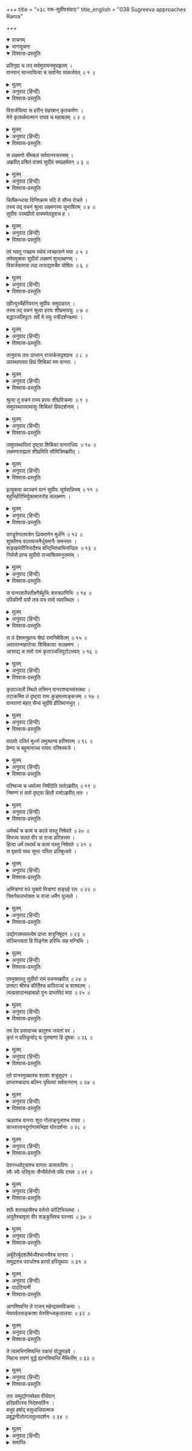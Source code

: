 +++
title = "०३८ राम-सुग्रीवसंवादः"
title_english = "038 Sugreeva approaches Rama"

+++
<details open><summary>वाचनम्</summary>
<div caption="श्रीराम-हरिसीताराममूर्ति-घनपाठिभ्यां वचनम्" class="audioEmbed" src="https://archive.org/download/Ramayana-recitation-Sriram-harisItArAmamUrti-Ghanapaati-v2/Kanda_4/Kanda_4_KSK-038-Rama_Sugreeva_Samvadhaha.mp3"></div>
</details>

<details><summary>भागसूचना</summary>

38. लक्ष्मणसहित सुग्रीवका भगवान् श्रीरामके पास आकर उनके चरणोंमें प्रणाम करना, श्रीरामका उन्हें समझाना, सुग्रीवका अपने किये हुए सैन्यसंग्रहविषयक उद्योगको बताना और उसे सुनकर श्रीरामका प्रसन्न होना
</details>

<details open><summary>विश्वास-प्रस्तुतिः</summary>

प्रतिगृह्य च तत् सर्वमुपायनमुपाहृतम् ।  
वानरान् सान्त्वयित्वा च सर्वानेव व्यसर्जयत् ॥ १ ॥
</details>

<details><summary>मूलम्</summary>

प्रतिगृह्य च तत् सर्वमुपायनमुपाहृतम् ।  
वानरान् सान्त्वयित्वा च सर्वानेव व्यसर्जयत् ॥ १ ॥
</details>

<details><summary>अनुवाद (हिन्दी)</summary>

उनके लाये हुए उन समस्त उपहारोंको ग्रहण करके सुग्रीवने सम्पूर्ण वानरोंको मधुर वचनोंद्वारा सान्त्वना दी । फिर सबको विदा कर दिया ॥ १ ॥
</details>

<details open><summary>विश्वास-प्रस्तुतिः</summary>

विसर्जयित्वा स हरीन् सहस्रान् कृतकर्मणः ।  
मेने कृतार्थमात्मानं राघवं च महाबलम् ॥ २ ॥
</details>

<details><summary>मूलम्</summary>

विसर्जयित्वा स हरीन् सहस्रान् कृतकर्मणः ।  
मेने कृतार्थमात्मानं राघवं च महाबलम् ॥ २ ॥
</details>

<details><summary>अनुवाद (हिन्दी)</summary>

कार्य पूरा करके लौटे हुए उन सहस्रों वानरोंको विदा करके सुग्रीवने अपने-आपको कृतार्थ माना और महाबली श्रीरघुनाथजीका भी कार्य सिद्ध हुआ ही समझा ॥ २ ॥
</details>

<details open><summary>विश्वास-प्रस्तुतिः</summary>

स लक्ष्मणो भीमबलं सर्ववानरसत्तमम् ।  
अब्रवीत् प्रश्रितं वाक्यं सुग्रीवं सम्प्रहर्षयन् ॥ ३ ॥
</details>

<details><summary>मूलम्</summary>

स लक्ष्मणो भीमबलं सर्ववानरसत्तमम् ।  
अब्रवीत् प्रश्रितं वाक्यं सुग्रीवं सम्प्रहर्षयन् ॥ ३ ॥
</details>

<details><summary>अनुवाद (हिन्दी)</summary>

तत्पश्चात् लक्ष्मण समस्त वानरोंमें श्रेष्ठ भयंकर बलशाली सुग्रीवका हर्ष बढ़ाते हुए उनसे यह विनीत वचन बोले— ॥ ३ ॥
</details>

<details open><summary>विश्वास-प्रस्तुतिः</summary>

किष्किन्धाया विनिष्क्राम यदि ते सौम्य रोचते ।  
तस्य तद् वचनं श्रुत्वा लक्ष्मणस्य सुभाषितम् ॥ ४ ॥  
सुग्रीवः परमप्रीतो वाक्यमेतदुवाच ह ।
</details>

<details><summary>मूलम्</summary>

किष्किन्धाया विनिष्क्राम यदि ते सौम्य रोचते ।  
तस्य तद् वचनं श्रुत्वा लक्ष्मणस्य सुभाषितम् ॥ ४ ॥  
सुग्रीवः परमप्रीतो वाक्यमेतदुवाच ह ।
</details>

<details><summary>अनुवाद (हिन्दी)</summary>

‘सौम्य! यदि तुम्हारी रुचि हो तो अब किष्किन्धासे बाहर निकलो ।’ लक्ष्मणकी यह सुन्दर बात सुनकर सुग्रीव अत्यन्त प्रसन्न हुए और इस प्रकार बोले— ॥ ४ १/२ ॥
</details>

<details open><summary>विश्वास-प्रस्तुतिः</summary>

एवं भवतु गच्छाम स्थेयं त्वच्छासने मया ॥ ५ ॥  
तमेवमुक्त्वा सुग्रीवो लक्ष्मणं शुभलक्षणम् ।  
विसर्जयामास तदा ताराद्याश्चैव योषितः ॥ ६ ॥
</details>

<details><summary>मूलम्</summary>

एवं भवतु गच्छाम स्थेयं त्वच्छासने मया ॥ ५ ॥  
तमेवमुक्त्वा सुग्रीवो लक्ष्मणं शुभलक्षणम् ।  
विसर्जयामास तदा ताराद्याश्चैव योषितः ॥ ६ ॥
</details>

<details><summary>अनुवाद (हिन्दी)</summary>

‘अच्छा, ऐसा ही हो । चलिये, चलें । मुझे तो आपकी आज्ञाका पालन करना है ।’ शुभ लक्षणोंसे युक्त लक्ष्मणसे ऐसा कहकर सुग्रीवने तारा आदि सब स्त्रियोंको तत्काल विदा कर दिया ॥ ५-६ ॥
</details>

<details open><summary>विश्वास-प्रस्तुतिः</summary>

एहीत्युच्चैर्हरिवरान् सुग्रीवः समुदाहरत् ।  
तस्य तद् वचनं श्रुत्वा हरयः शीघ्रमाययुः ॥ ७ ॥  
बद्धाञ्जलिपुटाः सर्वे ये स्युः स्त्रीदर्शनक्षमाः ।
</details>

<details><summary>मूलम्</summary>

एहीत्युच्चैर्हरिवरान् सुग्रीवः समुदाहरत् ।  
तस्य तद् वचनं श्रुत्वा हरयः शीघ्रमाययुः ॥ ७ ॥  
बद्धाञ्जलिपुटाः सर्वे ये स्युः स्त्रीदर्शनक्षमाः ।
</details>

<details><summary>अनुवाद (हिन्दी)</summary>

इसके बाद सुग्रीवने शेष वानरोंको ‘आओ, आओ’ कहकर उच्च स्वरसे पुकारा । उनकी वह पुकार सुनकर सब वानर, जो अन्तःपुरकी स्त्रियोंको देखनेके अधिकारी थे, दोनों हाथ जोड़े शीघ्रतापूर्वक उनके पास आये ॥ ७ १/२ ॥
</details>

<details open><summary>विश्वास-प्रस्तुतिः</summary>

तानुवाच ततः प्राप्तान् राजार्कसदृशप्रभः ॥ ८ ॥  
उपस्थापयत क्षिप्रं शिबिकां मम वानराः ।
</details>

<details><summary>मूलम्</summary>

तानुवाच ततः प्राप्तान् राजार्कसदृशप्रभः ॥ ८ ॥  
उपस्थापयत क्षिप्रं शिबिकां मम वानराः ।
</details>

<details><summary>अनुवाद (हिन्दी)</summary>

पास आये हुए उन वानरोंसे सूर्यतुल्य तेजस्वी राजा सुग्रीवने कहा—‘वानरो! तुमलोग शीघ्र मेरी शिबिकाको यहाँ ले आओ’ ॥ ८ १/२ ॥
</details>

<details open><summary>विश्वास-प्रस्तुतिः</summary>

श्रुत्वा तु वचनं तस्य हरयः शीघ्रविक्रमाः ॥ ९ ॥  
समुपस्थापयामासुः शिबिकां प्रियदर्शनाम् ।
</details>

<details><summary>मूलम्</summary>

श्रुत्वा तु वचनं तस्य हरयः शीघ्रविक्रमाः ॥ ९ ॥  
समुपस्थापयामासुः शिबिकां प्रियदर्शनाम् ।
</details>

<details><summary>अनुवाद (हिन्दी)</summary>

उनकी बात सुनकर शीघ्रगामी वानरोंने एक सुन्दर शिबिका (पालकी) वहाँ उपस्थित कर दी ॥ ९ १/२ ॥
</details>

<details open><summary>विश्वास-प्रस्तुतिः</summary>

तामुपस्थापितां दृष्ट्वा शिबिकां वानराधिपः ॥ १० ॥  
लक्ष्मणारुह्यतां शीघ्रमिति सौमित्रिमब्रवीत् ।
</details>

<details><summary>मूलम्</summary>

तामुपस्थापितां दृष्ट्वा शिबिकां वानराधिपः ॥ १० ॥  
लक्ष्मणारुह्यतां शीघ्रमिति सौमित्रिमब्रवीत् ।
</details>

<details><summary>अनुवाद (हिन्दी)</summary>

पालकीको वहाँ उपस्थित देख वानरराज सुग्रीवने सुमित्राकुमारसे कहा—‘कुमार लक्ष्मण! आप शीघ्र इसपर आरूढ़ हो जायँ’ ॥ १० १/२ ॥
</details>

<details open><summary>विश्वास-प्रस्तुतिः</summary>

इत्युक्त्वा काञ्चनं यानं सुग्रीवः सूर्यसन्निभम् ॥ ११ ॥  
बहुभिर्हरिभिर्युक्तमारुरोह सलक्ष्मणः ।
</details>

<details><summary>मूलम्</summary>

इत्युक्त्वा काञ्चनं यानं सुग्रीवः सूर्यसन्निभम् ॥ ११ ॥  
बहुभिर्हरिभिर्युक्तमारुरोह सलक्ष्मणः ।
</details>

<details><summary>अनुवाद (हिन्दी)</summary>

ऐसा कहकर लक्ष्मणसहित सुग्रीव उस सूर्यकी-सी प्रभावाली सुवर्णमयी पालकीपर, जिसे ढोनेके लिये बहुत-से वानर लगे थे, आरूढ़ हुए ॥ ११ १/२ ॥
</details>

<details open><summary>विश्वास-प्रस्तुतिः</summary>

पाण्डुरेणातपत्रेण ध्रियमाणेन मूर्धनि ॥ १२ ॥  
शुक्लैश्च वालव्यजनैर्धूयमानैः समन्ततः ।  
शङ्खभेरीनिनादैश्च बन्दिभिश्चाभिनन्दितः ॥ १३ ॥  
निर्ययौ प्राप्य सुग्रीवो राज्यश्रियमनुत्तमाम् ।
</details>

<details><summary>मूलम्</summary>

पाण्डुरेणातपत्रेण ध्रियमाणेन मूर्धनि ॥ १२ ॥  
शुक्लैश्च वालव्यजनैर्धूयमानैः समन्ततः ।  
शङ्खभेरीनिनादैश्च बन्दिभिश्चाभिनन्दितः ॥ १३ ॥  
निर्ययौ प्राप्य सुग्रीवो राज्यश्रियमनुत्तमाम् ।
</details>

<details><summary>अनुवाद (हिन्दी)</summary>

उस समय सुग्रीवके ऊपर श्वेत छत्र लगाया गया और सब ओरसे सफेद चँवर डुलाये जाने लगे । शङ्ख और भेरीकी ध्वनिके साथ वन्दीजनोंका अभिनन्दन सुनते हुए राजा सुग्रीव परम उत्तम राजलक्ष्मीको पाकर किष्किन्धापुरीसे बाहर निकले ॥ १२-१३ १/२ ॥
</details>

<details open><summary>विश्वास-प्रस्तुतिः</summary>

स वानरशतैस्तीक्ष्णैर्बहुभिः शस्त्रपाणिभिः ॥ १४ ॥  
परिकीर्णो ययौ तत्र यत्र रामो व्यवस्थितः ।
</details>

<details><summary>मूलम्</summary>

स वानरशतैस्तीक्ष्णैर्बहुभिः शस्त्रपाणिभिः ॥ १४ ॥  
परिकीर्णो ययौ तत्र यत्र रामो व्यवस्थितः ।
</details>

<details><summary>अनुवाद (हिन्दी)</summary>

हाथमें शस्त्र लिये तीक्ष्ण स्वभाववाले कई सौ वानरोंसे घिरे हुए राजा सुग्रीव उस स्थानपर गये, जहाँ भगवान् श्रीराम निवास करते थे ॥ १४ १/२ ॥
</details>

<details open><summary>विश्वास-प्रस्तुतिः</summary>

स तं देशमनुप्राप्य श्रेष्ठं रामनिषेवितम् ॥ १५ ॥  
अवातरन्महातेजाः शिबिकायाः सलक्ष्मणः ।  
आसाद्य च ततो रामं कृताञ्जलिपुटोऽभवत् ॥ १६ ॥
</details>

<details><summary>मूलम्</summary>

स तं देशमनुप्राप्य श्रेष्ठं रामनिषेवितम् ॥ १५ ॥  
अवातरन्महातेजाः शिबिकायाः सलक्ष्मणः ।  
आसाद्य च ततो रामं कृताञ्जलिपुटोऽभवत् ॥ १६ ॥
</details>

<details><summary>अनुवाद (हिन्दी)</summary>

श्रीरामचन्द्रजीसे सेवित उस श्रेष्ठ स्थानमें पहुँचकर लक्ष्मणसहित महातेजस्वी सुग्रीव पालकीसे उतरे और श्रीरामके पास जा हाथ जोड़कर खड़े हो गये ॥ १५-१६ ॥
</details>

<details open><summary>विश्वास-प्रस्तुतिः</summary>

कृताञ्जलौ स्थिते तस्मिन् वानराश्चाभवंस्तथा ।  
तटाकमिव तं दृष्ट्वा रामः कुड्मलपङ्कजम् ॥ १७ ॥  
वानराणां महत् सैन्यं सुग्रीवे प्रीतिमानभूत् ।
</details>

<details><summary>मूलम्</summary>

कृताञ्जलौ स्थिते तस्मिन् वानराश्चाभवंस्तथा ।  
तटाकमिव तं दृष्ट्वा रामः कुड्मलपङ्कजम् ॥ १७ ॥  
वानराणां महत् सैन्यं सुग्रीवे प्रीतिमानभूत् ।
</details>

<details><summary>अनुवाद (हिन्दी)</summary>

वानरराजके हाथ जोड़कर खड़े होनेपर उनके अनुयायी वानर भी उन्हींकी भाँति अञ्जलि बाँधे खड़े हो गये । मुकुलित कमलोंसे भरे हुए विशाल सरोवरकी भाँति वानरोंकी उस बड़ी भारी सेनाको देखकर श्रीरामचन्द्रजी सुग्रीवपर बहुत प्रसन्न हुए ॥ १७ १/२ ॥
</details>

<details open><summary>विश्वास-प्रस्तुतिः</summary>

पादयोः पतितं मूर्ध्ना तमुत्थाप्य हरीश्वरम् ॥ १८ ॥  
प्रेम्णा च बहुमानाच्च राघवः परिषस्वजे ।
</details>

<details><summary>मूलम्</summary>

पादयोः पतितं मूर्ध्ना तमुत्थाप्य हरीश्वरम् ॥ १८ ॥  
प्रेम्णा च बहुमानाच्च राघवः परिषस्वजे ।
</details>

<details><summary>अनुवाद (हिन्दी)</summary>

वानरराजको चरणोंमें मस्तक रखकर पड़ा हुआ देख श्रीरघुनाथजीने हाथसे पकड़कर उठाया और बड़े आदर तथा प्रेमके साथ उन्हें हृदयसे लगाया ॥ १८ १/२ ॥
</details>

<details open><summary>विश्वास-प्रस्तुतिः</summary>

परिष्वज्य च धर्मात्मा निषीदेति ततोऽब्रवीत् ॥ १९ ॥  
निषण्णं तं ततो दृष्ट्वा क्षितौ रामोऽब्रवीत् ततः ।
</details>

<details><summary>मूलम्</summary>

परिष्वज्य च धर्मात्मा निषीदेति ततोऽब्रवीत् ॥ १९ ॥  
निषण्णं तं ततो दृष्ट्वा क्षितौ रामोऽब्रवीत् ततः ।
</details>

<details><summary>अनुवाद (हिन्दी)</summary>

हृदयसे लगाकर धर्मात्मा श्रीरामने उनसे कहा—‘बैठो’ । उन्हें पृथ्वीपर बैठा देख श्रीराम बोले— ॥
</details>

<details open><summary>विश्वास-प्रस्तुतिः</summary>

धर्ममर्थं च कामं च काले यस्तु निषेवते ॥ २० ॥  
विभज्य सततं वीर स राजा हरिसत्तम ।  
हित्वा धर्मं तथार्थं च कामं यस्तु निषेवते ॥ २१ ॥  
स वृक्षाग्रे यथा सुप्तः पतितः प्रतिबुध्यते ।
</details>

<details><summary>मूलम्</summary>

धर्ममर्थं च कामं च काले यस्तु निषेवते ॥ २० ॥  
विभज्य सततं वीर स राजा हरिसत्तम ।  
हित्वा धर्मं तथार्थं च कामं यस्तु निषेवते ॥ २१ ॥  
स वृक्षाग्रे यथा सुप्तः पतितः प्रतिबुध्यते ।
</details>

<details><summary>अनुवाद (हिन्दी)</summary>

‘वीर! वानरशिरोमणे! जो धर्म, अर्थ और कामके लिये समयका विभाग करके सदा उचित समयपर उनका (न्याययुक्त) सेवन करता है, वही श्रेष्ठ राजा है । किंतु जो धर्म-अर्थका त्याग करके केवल कामका ही सेवन करता है, वह वृक्षकी अगली शाखापर सोये हुए मनुष्यके समान है । गिरनेपर ही उसकी आँख खुलती है ॥ २०-२१ १/२ ॥
</details>

<details open><summary>विश्वास-प्रस्तुतिः</summary>

अमित्राणां वधे युक्तो मित्राणां सङ्ग्रहे रतः ॥ २२ ॥  
त्रिवर्गफलभोक्ता च राजा धर्मेण युज्यते ।
</details>

<details><summary>मूलम्</summary>

अमित्राणां वधे युक्तो मित्राणां सङ्ग्रहे रतः ॥ २२ ॥  
त्रिवर्गफलभोक्ता च राजा धर्मेण युज्यते ।
</details>

<details><summary>अनुवाद (हिन्दी)</summary>

‘जो राजा शत्रुओंके वध और मित्रोंके संग्रहमें संलग्न रहकर योग्य समयपर धर्म, अर्थ और कामका (न्याययुक्त) सेवन करता है, वह धर्मके फलका भागी होता है ॥ २२ १/२ ॥
</details>

<details open><summary>विश्वास-प्रस्तुतिः</summary>

उद्योगसमयस्त्वेष प्राप्तः शत्रुनिषूदन ॥ २३ ॥  
सञ्चिन्त्यतां हि पिङ्गेश हरिभिः सह मन्त्रिभिः ।
</details>

<details><summary>मूलम्</summary>

उद्योगसमयस्त्वेष प्राप्तः शत्रुनिषूदन ॥ २३ ॥  
सञ्चिन्त्यतां हि पिङ्गेश हरिभिः सह मन्त्रिभिः ।
</details>

<details><summary>अनुवाद (हिन्दी)</summary>

‘शत्रुसूदन! यह हमलोगोंके लिये उद्योगका समय आया है । वानरराज! तुम इस विषयमें इन वानरों और मन्त्रियोंके साथ विचार करो’ ॥ २३ १/२ ॥
</details>

<details open><summary>विश्वास-प्रस्तुतिः</summary>

एवमुक्तस्तु सुग्रीवो रामं वचनमब्रवीत् ॥ २४ ॥  
प्रणष्टा श्रीश्च कीर्तिश्च कपिराज्यं च शाश्वतम् ।  
त्वत्प्रसादान्महाबाहो पुनः प्राप्तमिदं मया ॥ २५ ॥
</details>

<details><summary>मूलम्</summary>

एवमुक्तस्तु सुग्रीवो रामं वचनमब्रवीत् ॥ २४ ॥  
प्रणष्टा श्रीश्च कीर्तिश्च कपिराज्यं च शाश्वतम् ।  
त्वत्प्रसादान्महाबाहो पुनः प्राप्तमिदं मया ॥ २५ ॥
</details>

<details><summary>अनुवाद (हिन्दी)</summary>

श्रीरामके ऐसा कहनेपर सुग्रीवने उनसे कहा— ‘महाबाहो! मेरी श्री, कीर्ति तथा सदासे चला आनेवाला वानरोंका राज्य—ये सब नष्ट हो चुके थे । आपकी कृपासे ही मुझे पुनः इन सबकी प्राप्ति हुई है ॥ २४-२५ ॥
</details>

<details open><summary>विश्वास-प्रस्तुतिः</summary>

तव देव प्रसादाच्च भ्रातुश्च जयतां वर ।  
कृतं न प्रतिकुर्याद् यः पुरुषाणां हि दूषकः ॥ २६ ॥
</details>

<details><summary>मूलम्</summary>

तव देव प्रसादाच्च भ्रातुश्च जयतां वर ।  
कृतं न प्रतिकुर्याद् यः पुरुषाणां हि दूषकः ॥ २६ ॥
</details>

<details><summary>अनुवाद (हिन्दी)</summary>

‘विजयी वीरोंमें श्रेष्ठ देव! आप और आपके भाईकी कृपासे ही मैं वानर-राज्यपर पुनः प्रतिष्ठित हुआ हूँ । जो किये हुए उपकारका बदला नहीं चुकाता है, वह पुरुषोंमें धर्मको कलङ्कित करनेवाला माना गया है ॥ २६ ॥
</details>

<details open><summary>विश्वास-प्रस्तुतिः</summary>

एते वानरमुख्याश्च शतशः शत्रुसूदन ।  
प्राप्ताश्चादाय बलिनः पृथिव्यां सर्ववानरान् ॥ २७ ॥
</details>

<details><summary>मूलम्</summary>

एते वानरमुख्याश्च शतशः शत्रुसूदन ।  
प्राप्ताश्चादाय बलिनः पृथिव्यां सर्ववानरान् ॥ २७ ॥
</details>

<details><summary>अनुवाद (हिन्दी)</summary>

‘शत्रुसूदन! ये सैकड़ों बलवान् और मुख्य वानर भूमण्डलके सभी बलशाली वानरोंको साथ लेकर यहाँ आये हैं ॥ २७ ॥
</details>

<details open><summary>विश्वास-प्रस्तुतिः</summary>

ऋक्षाश्च वानराः शूरा गोलाङ्गूलाश्च राघव ।  
कान्तारवनदुर्गाणामभिज्ञा घोरदर्शनाः ॥ २८ ॥
</details>

<details><summary>मूलम्</summary>

ऋक्षाश्च वानराः शूरा गोलाङ्गूलाश्च राघव ।  
कान्तारवनदुर्गाणामभिज्ञा घोरदर्शनाः ॥ २८ ॥
</details>

<details><summary>अनुवाद (हिन्दी)</summary>

‘रघुनन्दन! इनमें रीछ हैं, वानर हैं और शौर्य-सम्पन्न गोलाङ्गूल (लङ्गूर) हैं । ये सब-के-सब देखनेमें बड़े भयंकर हैं और बीहड़ वनों तथा दुर्गम स्थानोंके जानकार हैं ॥ २८ ॥
</details>

<details open><summary>विश्वास-प्रस्तुतिः</summary>

देवगन्धर्वपुत्राश्च वानराः कामरूपिणः ।  
स्वैः स्वैः परिवृताः सैन्यैर्वर्तन्ते पथि राघव ॥ २९ ॥
</details>

<details><summary>मूलम्</summary>

देवगन्धर्वपुत्राश्च वानराः कामरूपिणः ।  
स्वैः स्वैः परिवृताः सैन्यैर्वर्तन्ते पथि राघव ॥ २९ ॥
</details>

<details><summary>अनुवाद (हिन्दी)</summary>

‘रघुनाथजी! जो देवताओं और गन्धर्वोंके पुत्र हैं और इच्छानुसार रूप धारण करनेमें समर्थ हैं, वे श्रेष्ठ वानर अपनी-अपनी सेनाओंके साथ चल पड़े हैं और इस समय मार्गमें हैं ॥ २९ ॥
</details>

<details open><summary>विश्वास-प्रस्तुतिः</summary>

शतैः शतसहस्रैश्च वर्तन्ते कोटिभिस्तथा ।  
अयुतैश्चावृता वीर शङ्कुभिश्च परन्तप ॥ ३० ॥
</details>

<details><summary>मूलम्</summary>

शतैः शतसहस्रैश्च वर्तन्ते कोटिभिस्तथा ।  
अयुतैश्चावृता वीर शङ्कुभिश्च परन्तप ॥ ३० ॥
</details>

<details><summary>अनुवाद (हिन्दी)</summary>

‘शत्रुओंको संताप देनेवाले वीर! इनमेंसे किसीके साथ सौ, किसीके साथ लाख, किसीके साथ करोड़, किसीके साथ अयुत (दस हजार) और किसीके साथ एक शंकु वानर हैं ॥ ३० ॥
</details>

<details open><summary>विश्वास-प्रस्तुतिः</summary>

अर्बुदैरर्बुदशतैर्मध्यैश्चान्त्यैश्च वानराः ।  
समुद्राश्च परार्धाश्च हरयो हरियूथपाः ॥ ३१ ॥
</details>

<details><summary>मूलम्</summary>

अर्बुदैरर्बुदशतैर्मध्यैश्चान्त्यैश्च वानराः ।  
समुद्राश्च परार्धाश्च हरयो हरियूथपाः ॥ ३१ ॥
</details>

<details><summary>अनुवाद (हिन्दी)</summary>

‘कितने ही वानर अर्बुद (दस करोड़), सौ अर्बुद (दस अरब), मध्य (दस पद्म) तथा अन्त्य (एक पद्म) वानर-सैनिकोंके साथ आ रहे हैं । कितने ही वानरों तथा वानर-यूथपतियोंकी संख्या समुद्र (दस नील) तथा परार्ध (शंख) तक पहुँच गयी है* ॥ ३१ ॥
</details>

<details><summary>पादटिप्पनी</summary>

* यहाँ अर्बुद, शंकु, अन्त्य और मध्य आदि संख्या वाचक शब्दोंका आधुनिक गणितके अनुसार मान समझनेके लिये प्राचीन संज्ञाओंका पूर्ण रूपसे उल्लेख किया जाता है और कोष्ठमें उसका आधुनिक मान दिया जा रहा है—एक (इकाई), दश (दहाई), शत (सैकड़ा), सहस्र (हजार), अयुत (दस हजार), लक्ष (लाख), प्रयुत (दस लाख), कोटि (करोड़), अर्बुद (दस करोड़), अब्ज (अरब), खर्व (दस अरब), निखर्व (खर्व), महापद्म (दस खर्व), शंकु (नील), जलधि (दस नील), अन्त्य (पद्म), मध्य (दस पद्म), परार्ध (शंख)—ये संख्याबोधक संज्ञाएँ उत्तरोत्तर दस गुनी मानी गयी हैं । (नारदपुराणसे)
</details>

<details open><summary>विश्वास-प्रस्तुतिः</summary>

आगमिष्यन्ति ते राजन् महेन्द्रसमविक्रमाः ।  
मेघपर्वतसङ्काशा मेरुविन्ध्यकृतालयाः ॥ ३२ ॥
</details>

<details><summary>मूलम्</summary>

आगमिष्यन्ति ते राजन् महेन्द्रसमविक्रमाः ।  
मेघपर्वतसङ्काशा मेरुविन्ध्यकृतालयाः ॥ ३२ ॥
</details>

<details><summary>अनुवाद (हिन्दी)</summary>

‘राजन्! वे देवराज इन्द्रके समान पराक्रमी तथा मेघों और पर्वतोंके समान विशालकाय वानर, जो मेरु और विन्ध्याचलमें निवास करते हैं, यहाँ शीघ्र ही उपस्थित होंगे ॥ ३२ ॥
</details>

<details open><summary>विश्वास-प्रस्तुतिः</summary>

ते त्वामभिगमिष्यन्ति राक्षसं योद्धुमाहवे ।  
निहत्य रावणं युद्धे ह्यानयिष्यन्ति मैथिलीम् ॥ ३३ ॥
</details>

<details><summary>मूलम्</summary>

ते त्वामभिगमिष्यन्ति राक्षसं योद्धुमाहवे ।  
निहत्य रावणं युद्धे ह्यानयिष्यन्ति मैथिलीम् ॥ ३३ ॥
</details>

<details><summary>अनुवाद (हिन्दी)</summary>

‘जो युद्धमें रावणका वध करके मिथिलेश-कुमारी सीताको लङ्कासे ला देंगे, वे महान् शक्तिशाली वानर संग्राममें उस राक्षससे युद्ध करनेके लिये अवश्य आपके पास आयेंगे’ ॥ ३३ ॥
</details>

<details open><summary>विश्वास-प्रस्तुतिः</summary>

ततः समुद्योगमवेक्ष्य वीर्यवान्  
हरिप्रवीरस्य निदेशवर्तिनः ।  
बभूव हर्षाद् वसुधाधिपात्मजः  
प्रबुद्धनीलोत्पलतुल्यदर्शनः ॥ ३४ ॥
</details>

<details><summary>मूलम्</summary>

ततः समुद्योगमवेक्ष्य वीर्यवान्  
हरिप्रवीरस्य निदेशवर्तिनः ।  
बभूव हर्षाद् वसुधाधिपात्मजः  
प्रबुद्धनीलोत्पलतुल्यदर्शनः ॥ ३४ ॥
</details>

<details><summary>अनुवाद (हिन्दी)</summary>

यह सुनकर परम पराक्रमी राजकुमार श्रीराम अपनी आज्ञाके अनुसार चलनेवाले वानरोंके प्रमुख वीर सुग्रीवका यह सैन्य-विषयक उद्योग देखकर बड़े प्रसन्न हुए । उनके नेत्र हर्षसे खिल उठे और प्रफुल्ल नील कमलके समान दिखायी देने लगे ॥ ३४ ॥
</details>

<details><summary>समाप्तिः</summary>

इत्यार्षे श्रीमद्रामायणे वाल्मीकीये आदिकाव्ये किष्किन्धाकाण्डेऽष्टात्रिंशः सर्गः ॥ ३८ ॥  
इस प्रकार श्रीवाल्मीकिनिर्मित आर्षरामायण आदिकाव्यके किष्किन्धाकाण्डमें अड़तीसवाँ सर्ग पूरा हुआ ॥ ३८ ॥
</details>

